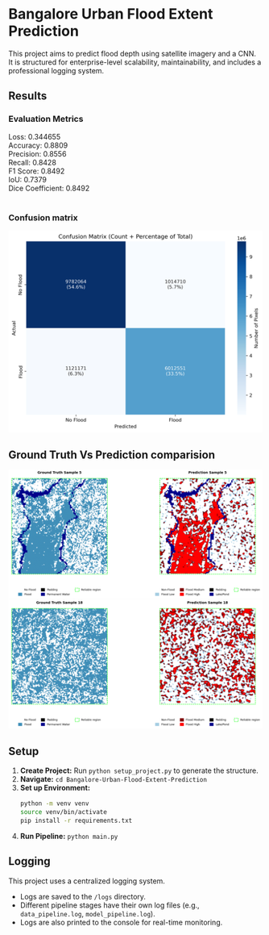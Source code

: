# Bangalore Urban Flood Extent Prediction

This project aims to predict flood depth using satellite imagery and a CNN. It is structured for enterprise-level scalability, maintainability, and includes a professional logging system.

## Results

### Evaluation Metrics
Loss:          0.344655 <br>
Accuracy:      0.8809 <br>
Precision:     0.8556 <br>
Recall:        0.8428 <br>
F1 Score:      0.8492 <br>
IoU:           0.7379 <br>
Dice Coefficient: 0.8492 <br> <br>

### Confusion matrix
![Alt text](best_model_cf.png)

## Ground Truth Vs Prediction comparision
![Alt text](gt_vs_pred0.png)                ![Alt text](gt_vs_pred1.png)


## Setup

1.  **Create Project:** Run `python setup_project.py` to generate the structure.
2.  **Navigate:** `cd Bangalore-Urban-Flood-Extent-Prediction`
3.  **Set up Environment:**
    ```bash
    python -m venv venv
    source venv/bin/activate
    pip install -r requirements.txt
    ```
4.  **Run Pipeline:** `python main.py`

## Logging

This project uses a centralized logging system.
- Logs are saved to the `/logs` directory.
- Different pipeline stages have their own log files (e.g., `data_pipeline.log`, `model_pipeline.log`).
- Logs are also printed to the console for real-time monitoring.